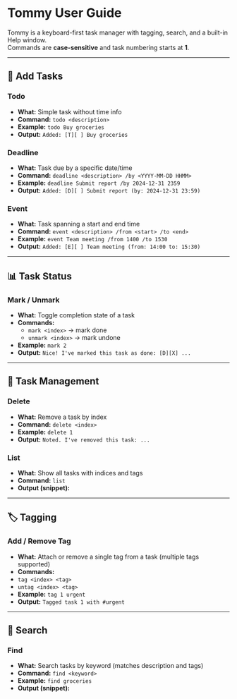 # Tommy User Guide

Tommy is a keyboard-first task manager with tagging, search, and a built-in Help window.  
Commands are **case-sensitive** and task numbering starts at **1**.

---

## 📝 Add Tasks

### Todo
- **What:** Simple task without time info
- **Command:** `todo <description>`
- **Example:** `todo Buy groceries`
- **Output:** `Added: [T][ ] Buy groceries`

### Deadline
- **What:** Task due by a specific date/time
- **Command:** `deadline <description> /by <YYYY-MM-DD HHMM>`
- **Example:** `deadline Submit report /by 2024-12-31 2359`
- **Output:** `Added: [D][ ] Submit report (by: 2024-12-31 23:59)`

### Event
- **What:** Task spanning a start and end time
- **Command:** `event <description> /from <start> /to <end>`
- **Example:** `event Team meeting /from 1400 /to 1530`
- **Output:** `Added: [E][ ] Team meeting (from: 14:00 to: 15:30)`

---

## 📊 Task Status

### Mark / Unmark
- **What:** Toggle completion state of a task
- **Commands:**  
  - `mark <index>` → mark done  
  - `unmark <index>` → mark undone
- **Example:** `mark 2`
- **Output:** `Nice! I've marked this task as done: [D][X] ...`

---

## 🧹 Task Management

### Delete
- **What:** Remove a task by index
- **Command:** `delete <index>`
- **Example:** `delete 1`
- **Output:** `Noted. I've removed this task: ...`

### List
- **What:** Show all tasks with indices and tags
- **Command:** `list`
- **Output (snippet):**


---

## 🏷️ Tagging

### Add / Remove Tag
- **What:** Attach or remove a single tag from a task (multiple tags supported)
- **Commands:**  
- `tag <index> <tag>`  
- `untag <index> <tag>`
- **Example:** `tag 1 urgent`
- **Output:** `Tagged task 1 with #urgent`

---

## 🔎 Search

### Find
- **What:** Search tasks by keyword (matches description and tags)
- **Command:** `find <keyword>`
- **Example:** `find groceries`
- **Output (snippet):**


